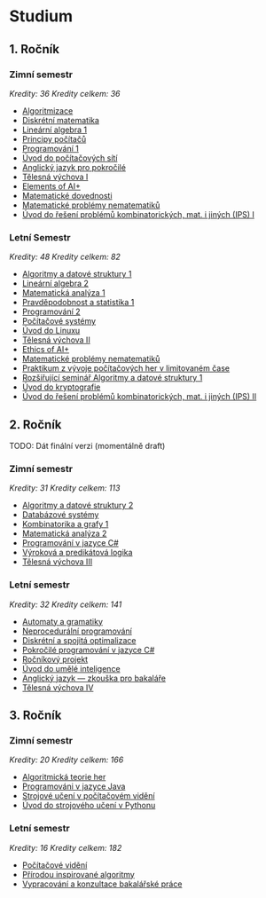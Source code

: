 # Studium

## 1. Ročník

### Zimní semestr

*Kredity: 36*
*Kredity celkem: 36*

- [Algoritmizace](https://is.cuni.cz/studium/predmety/redir.php?id=bb071aae1982b06f51544a7a2a00a7ea&tid=&redir=predmet&kod=NPRG062&skr=2024)
- [Diskrétní matematika](https://is.cuni.cz/studium/predmety/redir.php?id=bb071aae1982b06f51544a7a2a00a7ea&tid=&redir=predmet&kod=NDMI002&skr=2024)
- [Lineární algebra 1](https://is.cuni.cz/studium/predmety/redir.php?id=bb071aae1982b06f51544a7a2a00a7ea&tid=&redir=predmet&kod=NMAI057&skr=2024)
- [Principy počítačů](https://is.cuni.cz/studium/predmety/redir.php?id=bb071aae1982b06f51544a7a2a00a7ea&tid=&redir=predmet&kod=NSWI120&skr=2024)
- [Programování 1](https://is.cuni.cz/studium/predmety/redir.php?id=bb071aae1982b06f51544a7a2a00a7ea&tid=&redir=predmet&kod=NPRG030&skr=2024)
- [Úvod do počítačových sítí](https://is.cuni.cz/studium/predmety/redir.php?id=bb071aae1982b06f51544a7a2a00a7ea&tid=&redir=predmet&kod=NSWI141&skr=2024)
- [Anglický jazyk pro pokročilé](https://is.cuni.cz/studium/predmety/redir.php?id=bb071aae1982b06f51544a7a2a00a7ea&tid=&redir=predmet&kod=NJAZ170&skr=2024)
- [Tělesná výchova I](https://is.cuni.cz/studium/predmety/redir.php?id=bb071aae1982b06f51544a7a2a00a7ea&tid=&redir=predmet&kod=NTVY014&skr=2024)
- [Elements of AI+](https://is.cuni.cz/studium/predmety/redir.php?id=bb071aae1982b06f51544a7a2a00a7ea&tid=&redir=predmet&kod=NAIL130&skr=2024)
- [Matematické dovednosti](http://is.cuni.cz/studium/garantlink.php?glogin=false&gmodul=predmety&gscript=redir.php&redir=predmet&kod=NMAI069)
- [Matematické problémy nematematiků](https://is.cuni.cz/studium/predmety/redir.php?id=bb071aae1982b06f51544a7a2a00a7ea&tid=&redir=predmet&kod=NMAT100&skr=2024)
- [Úvod do řešení problémů kombinatorických, mat. i jiných (IPS) I](https://is.cuni.cz/studium/predmety/redir.php?id=bb071aae1982b06f51544a7a2a00a7ea&tid=&redir=predmet&kod=NDMI050&skr=2024)

### Letní Semestr

*Kredity: 48*
*Kredity celkem: 82*

- [Algoritmy a datové struktury 1](http://is.cuni.cz/studium/garantlink.php?glogin=false&gmodul=predmety&gscript=redir.php&redir=predmet&kod=NTIN060)
- [Lineární algebra 2](http://is.cuni.cz/studium/garantlink.php?glogin=false&gmodul=predmety&gscript=redir.php&redir=predmet&kod=NMAI058)
- [Matematická analýza 1](http://is.cuni.cz/studium/garantlink.php?glogin=false&gmodul=predmety&gscript=redir.php&redir=predmet&kod=NMAI054)
- [Pravděpodobnost a statistika 1](https://is.cuni.cz/studium/predmety/index.php?do=predmet&kod=NMAI059)
- [Programování 2](http://is.cuni.cz/studium/garantlink.php?glogin=false&gmodul=predmety&gscript=redir.php&redir=predmet&kod=NPRG0310)
- [Počítačové systémy](http://is.cuni.cz/studium/garantlink.php?glogin=false&gmodul=predmety&gscript=redir.php&redir=predmet&kod=NSWI170)
- [Úvod do Linuxu](http://is.cuni.cz/studium/garantlink.php?glogin=false&gmodul=predmety&gscript=redir.php&redir=predmet&kod=NSWI177)
- [Tělesná výchova II](https://is.cuni.cz/studium/predmety/redir.php?id=bb071aae1982b06f51544a7a2a00a7ea&tid=&redir=predmet&kod=NTVY014&skr=2024)
- [Ethics of AI+](https://is.cuni.cz/studium/predmety/index.php?id=be07e897b0cc8ef61f5bf04eecd2c9bd&tid=&do=predmet&kod=NAIL131)
- [Matematické problémy nematematiků](https://is.cuni.cz/studium/predmety/redir.php?id=bb071aae1982b06f51544a7a2a00a7ea&tid=&redir=predmet&kod=NMAT100&skr=2024)
- [Praktikum z vývoje počítačových her v limitovaném čase](https://is.cuni.cz/studium/predmety/index.php?id=be07e897b0cc8ef61f5bf04eecd2c9bd&tid=&do=predmet&kod=NCGD006)
- [Rozšiřující seminář Algoritmy a datové struktury 1](https://is.cuni.cz/studium/predmety/index.php?id=46382ec4690549bba5b6e0954ae61fb4&tid=&do=predmet&kod=NTIN107)
- [Úvod do kryptografie](https://is.cuni.cz/studium/predmety/index.php?id=be07e897b0cc8ef61f5bf04eecd2c9bd&tid=&do=predmet&kod=NDMI100)
- [Úvod do řešení problémů kombinatorických, mat. i jiných (IPS) II ](https://is.cuni.cz/studium/predmety/index.php?id=be07e897b0cc8ef61f5bf04eecd2c9bd&tid=&do=predmet&kod=NDMI051)

## 2. Ročník

TODO: Dát finální verzi (momentálně draft)

### Zimní semestr

*Kredity: 31*
*Kredity celkem: 113*

- [Algoritmy a datové struktury 2](http://is.cuni.cz/studium/garantlink.php?glogin=false&gmodul=predmety&gscript=redir.php&redir=predmet&kod=NTIN061)
- [Databázové systémy](http://is.cuni.cz/studium/garantlink.php?glogin=false&gmodul=predmety&gscript=redir.php&redir=predmet&kod=NDBI025)
- [Kombinatorika a grafy 1](http://is.cuni.cz/studium/garantlink.php?glogin=false&gmodul=predmety&gscript=redir.php&redir=predmet&kod=NDMI011)
- [Matematická analýza 2](http://is.cuni.cz/studium/garantlink.php?glogin=false&gmodul=predmety&gscript=redir.php&redir=predmet&kod=NMAI055)
- [Programování v jazyce C#](https://is.cuni.cz/studium/predmety/index.php?do=predmet&kod=NPRG035)
- [Výroková a predikátová logika](http://is.cuni.cz/studium/garantlink.php?glogin=false&gmodul=predmety&gscript=redir.php&redir=predmet&kod=NAIL062)
- [Tělesná výchova III](https://is.cuni.cz/studium/predmety/redir.php?id=bb071aae1982b06f51544a7a2a00a7ea&tid=&redir=predmet&kod=NTVY014&skr=2024)

### Letní semestr

*Kredity: 32*
*Kredity celkem: 141*

- [Automaty a gramatiky](http://is.cuni.cz/studium/garantlink.php?glogin=false&gmodul=predmety&gscript=redir.php&redir=predmet&kod=NTIN071)
- [Neprocedurální programování](http://is.cuni.cz/studium/garantlink.php?glogin=false&gmodul=predmety&gscript=redir.php&redir=predmet&kod=NPRG005)
- [Diskrétní a spojitá optimalizace](http://is.cuni.cz/studium/garantlink.php?glogin=false&gmodul=predmety&gscript=redir.php&redir=predmet&kod=NOPT046)
- [Pokročilé programování v jazyce C#](https://is.cuni.cz/studium/predmety/index.php?do=predmet&kod=NPRG038)
- [Ročníkový projekt](http://is.cuni.cz/studium/garantlink.php?glogin=false&gmodul=predmety&gscript=redir.php&redir=predmet&kod=NPRG045)
- [Úvod do umělé inteligence](http://is.cuni.cz/studium/garantlink.php?glogin=false&gmodul=predmety&gscript=redir.php&redir=predmet&kod=NAIL120)
- [Anglický jazyk — zkouška pro bakaláře](http://is.cuni.cz/studium/garantlink.php?glogin=false&gmodul=predmety&gscript=redir.php&redir=predmet&kod=NJAZ091)
- [Tělesná výchova IV](https://is.cuni.cz/studium/predmety/redir.php?id=bb071aae1982b06f51544a7a2a00a7ea&tid=&redir=predmet&kod=NTVY014&skr=2024)

## 3. Ročník

### Zimní semestr

*Kredity: 20*
*Kredity celkem: 166*

- [Algoritmická teorie her](http://is.cuni.cz/studium/garantlink.php?glogin=false&gmodul=predmety&gscript=redir.php&redir=predmet&kod=NDMI098)
- [Programováni v jazyce Java](http://is.cuni.cz/studium/garantlink.php?glogin=false&gmodul=predmety&gscript=redir.php&redir=predmet&kod=NPRG013)
- [Strojové učení v počítačovém vidění](http://is.cuni.cz/studium/garantlink.php?glogin=false&gmodul=predmety&gscript=redir.php&redir=predmet&kod=NPGR035)
- [Úvod do strojového učení v Pythonu](http://is.cuni.cz/studium/garantlink.php?glogin=false&gmodul=predmety&gscript=redir.php&redir=predmet&kod=NPFL129)

### Letní semestr

*Kredity: 16*
*Kredity celkem: 182*

- [Počítačové vidění](http://is.cuni.cz/studium/garantlink.php?glogin=false&gmodul=predmety&gscript=redir.php&redir=predmet&kod=NPGR036)
- [Přírodou inspirované algoritmy](http://is.cuni.cz/studium/garantlink.php?glogin=false&gmodul=predmety&gscript=redir.php&redir=predmet&kod=NAIL119)
- [Vypracování a konzultace bakalářské práce](http://is.cuni.cz/studium/garantlink.php?glogin=false&gmodul=predmety&gscript=redir.php&redir=predmet&kod=NSZZ031)
